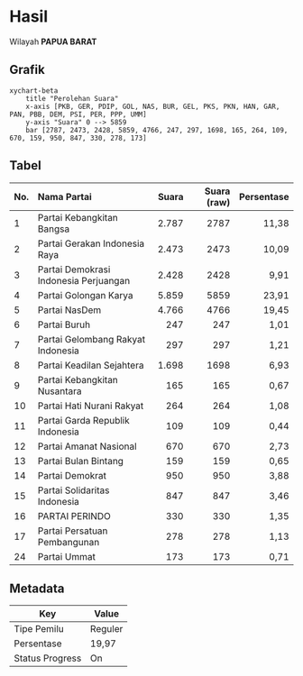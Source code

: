 # Hasil

Wilayah **PAPUA BARAT**

## Grafik

```mermaid
xychart-beta
    title "Perolehan Suara"
    x-axis [PKB, GER, PDIP, GOL, NAS, BUR, GEL, PKS, PKN, HAN, GAR, PAN, PBB, DEM, PSI, PER, PPP, UMM]
    y-axis "Suara" 0 --> 5859
    bar [2787, 2473, 2428, 5859, 4766, 247, 297, 1698, 165, 264, 109, 670, 159, 950, 847, 330, 278, 173]
```

## Tabel

| No. | Nama Partai                           | Suara | Suara (raw) | Persentase |
|:--- |:------------------------------------- | -----:| -----------:| ----------:|
| 1   | Partai Kebangkitan Bangsa             | 2.787 | 2787        | 11,38      |
| 2   | Partai Gerakan Indonesia Raya         | 2.473 | 2473        | 10,09      |
| 3   | Partai Demokrasi Indonesia Perjuangan | 2.428 | 2428        | 9,91       |
| 4   | Partai Golongan Karya                 | 5.859 | 5859        | 23,91      |
| 5   | Partai NasDem                         | 4.766 | 4766        | 19,45      |
| 6   | Partai Buruh                          | 247   | 247         | 1,01       |
| 7   | Partai Gelombang Rakyat Indonesia     | 297   | 297         | 1,21       |
| 8   | Partai Keadilan Sejahtera             | 1.698 | 1698        | 6,93       |
| 9   | Partai Kebangkitan Nusantara          | 165   | 165         | 0,67       |
| 10  | Partai Hati Nurani Rakyat             | 264   | 264         | 1,08       |
| 11  | Partai Garda Republik Indonesia       | 109   | 109         | 0,44       |
| 12  | Partai Amanat Nasional                | 670   | 670         | 2,73       |
| 13  | Partai Bulan Bintang                  | 159   | 159         | 0,65       |
| 14  | Partai Demokrat                       | 950   | 950         | 3,88       |
| 15  | Partai Solidaritas Indonesia          | 847   | 847         | 3,46       |
| 16  | PARTAI PERINDO                        | 330   | 330         | 1,35       |
| 17  | Partai Persatuan Pembangunan          | 278   | 278         | 1,13       |
| 24  | Partai Ummat                          | 173   | 173         | 0,71       |


## Metadata

| Key             | Value   |
| --------------- | ------- |
| Tipe Pemilu     | Reguler |
| Persentase      | 19,97   |
| Status Progress | On      |



